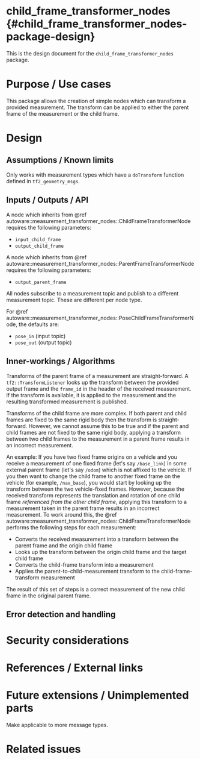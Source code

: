 child_frame_transformer_nodes {#child_frame_transformer_nodes-package-design}
===========

This is the design document for the `child_frame_transformer_nodes` package.


# Purpose / Use cases
This package allows the creation of simple nodes which can transform a provided measurement.
The transform can be applied to either the parent frame of the measurement or the child frame.

# Design

## Assumptions / Known limits
Only works with measurement types which have a `doTransform` function defined in `tf2_geometry_msgs`.

## Inputs / Outputs / API
A node which inherits from @ref autoware::measurement_transformer_nodes::ChildFrameTransformerNode requires the following parameters:

- `input_child_frame`
- `output_child_frame`

A node which inherits from @ref autoware::measurement_transformer_nodes::ParentFrameTransformerNode requires the following parameters:

- `output_parent_frame`

All nodes subscribe to a measurement topic and publish to a different measurement topic. These
are different per node type.

For @ref autoware::measurement_transformer_nodes::PoseChildFrameTransformerNode, the defaults are:

- `pose_in` (input topic)
- `pose_out` (output topic)

## Inner-workings / Algorithms
Transforms of the parent frame of a measurement are straight-forward.
A `tf2::TransformListener` looks up the transform between the provided output frame and the
`frame_id` in the header of the received measurement. If the transform is available, it is
applied to the measurement and the resulting transformed measurement is published.

Transforms of the child frame are more complex. If both parent and child frames are fixed to
the same rigid body then the transform is straight-forward. However, we cannot assume this to
be true and if the parent and child frames are not fixed to the same rigid body, applying a
transform between two child frames to the measurement in a parent frame results in an incorrect
measurement.

An example: If you have two fixed frame origins on a vehicle and you receive a measurement of
one fixed frame (let's say `/base_link`) in some external parent frame (let's say `/odom`) which is
not affixed to the vehicle. If you then want to change the child frame to another fixed frame
on the vehicle (for example, `/nav_base`), you would start by looking up the transform between
the two vehicle-fixed frames. However, because the received transform represents the translation
and rotation of one child frame *referenced from the other child frame*, applying this transform
to a measurement taken in the parent frame results in an incorrect measurement. To work around
this, the @ref autoware::measurement_transformer_nodes::ChildFrameTransformerNode performs the following steps for each measurement:

- Converts the received measurement into a transform between the parent frame and the
  origin child frame
- Looks up the transform between the origin child frame and the target child frame
- Converts the child-frame transform into a measurement
- Applies the parent-to-child-measurement transform to the child-frame-transform measurement

The result of this set of steps is a correct measurement of the new child frame in the original
parent frame.


## Error detection and handling
<!-- Required -->


# Security considerations
<!-- Required -->
<!-- Things to consider:
- Spoofing (How do you check for and handle fake input?)
- Tampering (How do you check for and handle tampered input?)
- Repudiation (How are you affected by the actions of external actors?).
- Information Disclosure (Can data leak?).
- Denial of Service (How do you handle spamming?).
- Elevation of Privilege (Do you need to change permission levels during execution?) -->


# References / External links
<!-- Optional -->


# Future extensions / Unimplemented parts
Make applicable to more message types.


# Related issues
<!-- Required -->
